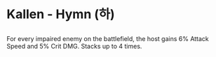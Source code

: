 # Kallen - Hymn (하)

##

For every impaired enemy on the battlefield, the host gains 6% Attack Speed and 5% Crit DMG. Stacks up to 4 times.
